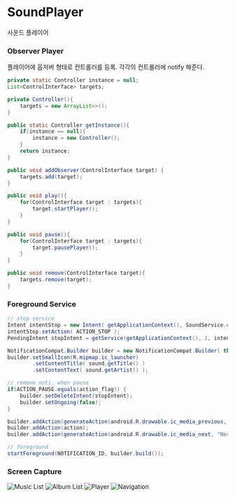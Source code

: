 # SoundPlayer
사운드 플레이어

### Observer Player
플레이어에 옵저버 형태로 컨트롤러를 등록. 각각의 컨트롤러에 notify 해준다.
```java
private static Controller instance = null;
List<ControlInterface> targets;

private Controller(){
    targets = new ArrayList<>();
}

public static Controller getInstance(){
    if(instance == null){
        instance = new Controller();
    }
    return instance;
}

public void addObserver(ControlInterface target) {
    targets.add(target);
}

public void play(){
    for(ControlInterface target : targets){
        target.startPlayer();
    }
}

public void pause(){
    for(ControlInterface target : targets){
        target.pausePlayer();
    }
}

public void remove(ControlInterface target){
    targets.remove(target);
}
```

### Foreground Service
```java
// stop service
Intent intentStop = new Intent( getApplicationContext(), SoundService.class );
intentStop.setAction( ACTION_STOP );
PendingIntent stopIntent = getService(getApplicationContext(), 1, intentStop, 0);

NotificationCompat.Builder builder = new NotificationCompat.Builder( this );
builder.setSmallIcon(R.mipmap.ic_launcher)
        .setContentTitle( sound.getTitle() )
        .setContentText( sound.getArtist() );

// remove noti. when pause
if(ACTION_PAUSE.equals(action_flag)) {
    builder.setDeleteIntent(stopIntent);
    builder.setOngoing(false);
}

builder.addAction(generateAction(android.R.drawable.ic_media_previous, "Prev", ACTION_PREVIOUS));
builder.addAction(action);
builder.addAction(generateAction(android.R.drawable.ic_media_next, "Next", ACTION_NEXT));

// foreground
startForeground(NOTIFICATION_ID, builder.build());
```

### Screen Capture
![Music List](https://raw.githubusercontent.com/javafa/-2nd-Project-SoundPlayer/master/screenCaptures/list.png "list")
![Album List](https://raw.githubusercontent.com/javafa/-2nd-Project-SoundPlayer/master/screenCaptures/album.png "album")
![Player](https://raw.githubusercontent.com/javafa/-2nd-Project-SoundPlayer/master/screenCaptures/player.png "player")
![Navigation](https://raw.githubusercontent.com/javafa/-2nd-Project-SoundPlayer/master/screenCaptures/navigation.png "mene")
